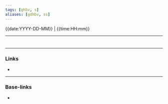 ```yaml
---
tags: [ghbv, s]
aliases: [gdhbv, ss]
---
```

{{date:YYYY-DD-MM}} | {{time:HH:mm}}
___

# 

___
### Links
- 

___
### Base-links
-

